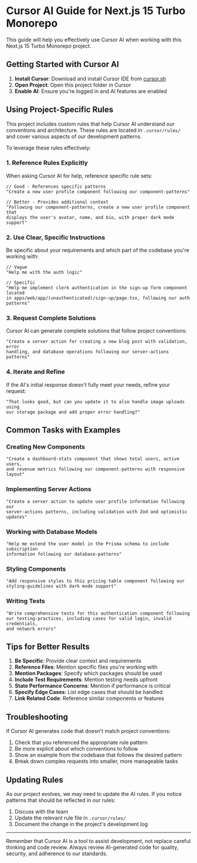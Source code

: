 # Cursor AI Guide for Next.js 15 Turbo Monorepo

This guide will help you effectively use Cursor AI when working with this Next.js 15 Turbo Monorepo project.

## Getting Started with Cursor AI

1. **Install Cursor**: Download and install Cursor IDE from [cursor.sh](https://cursor.sh)
2. **Open Project**: Open this project folder in Cursor
3. **Enable AI**: Ensure you're logged in and AI features are enabled

## Using Project-Specific Rules

This project includes custom rules that help Cursor AI understand our conventions and architecture. These rules are located in `.cursor/rules/` and cover various aspects of our development patterns.

To leverage these rules effectively:

### 1. Reference Rules Explicitly

When asking Cursor AI for help, reference specific rule sets:

```
// Good - References specific patterns
"Create a new user profile component following our component-patterns"

// Better - Provides additional context
"Following our component-patterns, create a new user profile component that
displays the user's avatar, name, and bio, with proper dark mode support"
```

### 2. Use Clear, Specific Instructions

Be specific about your requirements and which part of the codebase you're working with:

```
// Vague
"Help me with the auth logic"

// Specific
"Help me implement clerk authentication in the sign-up form component located
in apps/web/app/(unauthenticated)/sign-up/page.tsx, following our auth patterns"
```

### 3. Request Complete Solutions

Cursor AI can generate complete solutions that follow project conventions:

```
"Create a server action for creating a new blog post with validation, error
handling, and database operations following our server-actions patterns"
```

### 4. Iterate and Refine

If the AI's initial response doesn't fully meet your needs, refine your request:

```
"That looks good, but can you update it to also handle image uploads using
our storage package and add proper error handling?"
```

## Common Tasks with Examples

### Creating New Components

```
"Create a dashboard-stats component that shows total users, active users,
and revenue metrics following our component-patterns with responsive layout"
```

### Implementing Server Actions

```
"Create a server action to update user profile information following our
server-actions patterns, including validation with Zod and optimistic updates"
```

### Working with Database Models

```
"Help me extend the user model in the Prisma schema to include subscription
information following our database-patterns"
```

### Styling Components

```
"Add responsive styles to this pricing table component following our
styling-guidelines with dark mode support"
```

### Writing Tests

```
"Write comprehensive tests for this authentication component following
our testing-practices, including cases for valid login, invalid credentials,
and network errors"
```

## Tips for Better Results

1. **Be Specific**: Provide clear context and requirements
2. **Reference Files**: Mention specific files you're working with
3. **Mention Packages**: Specify which packages should be used
4. **Include Test Requirements**: Mention testing needs upfront
5. **State Performance Concerns**: Mention if performance is critical
6. **Specify Edge Cases**: List edge cases that should be handled
7. **Link Related Code**: Reference similar components or features

## Troubleshooting

If Cursor AI generates code that doesn't match project conventions:

1. Check that you referenced the appropriate rule pattern
2. Be more explicit about which conventions to follow
3. Show an example from the codebase that follows the desired pattern
4. Break down complex requests into smaller, more manageable tasks

## Updating Rules

As our project evolves, we may need to update the AI rules. If you notice patterns that should be reflected in our rules:

1. Discuss with the team
2. Update the relevant rule file in `.cursor/rules/`
3. Document the change in the project's development log

---

Remember that Cursor AI is a tool to assist development, not replace careful thinking and code review. Always review AI-generated code for quality, security, and adherence to our standards.
